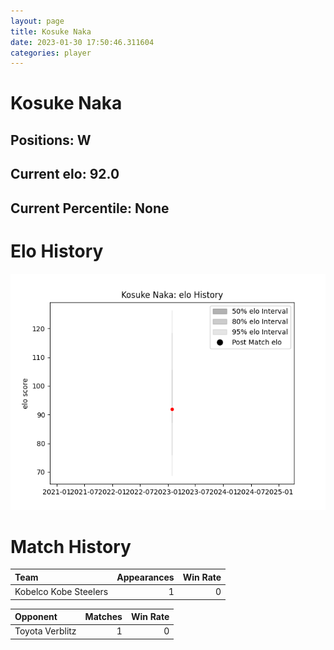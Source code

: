 ```yaml
---  
layout: page  
title: Kosuke Naka  
date: 2023-01-30 17:50:46.311604  
categories: player  
---
```

# Kosuke Naka

## Positions: W

## Current elo: 92.0

## Current Percentile: None

# Elo History


![elo history](history_KosukeNaka.png)
# Match History


| Team                  |   Appearances |   Win Rate |
|:----------------------|--------------:|-----------:|
| Kobelco Kobe Steelers |             1 |          0 |

| Opponent        |   Matches |   Win Rate |
|:----------------|----------:|-----------:|
| Toyota Verblitz |         1 |          0 |
